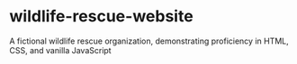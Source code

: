 # wildlife-rescue-website
A fictional wildlife rescue organization, demonstrating proficiency in HTML, CSS, and vanilla JavaScript

